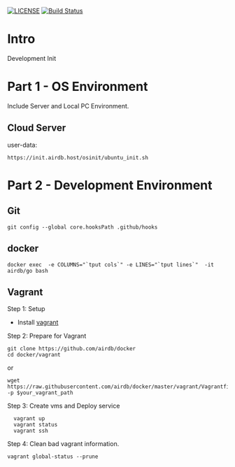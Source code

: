 [![LICENSE](https://img.shields.io/badge/license-airdb.host-blue.svg)](https://github.com/airdb)
[![Build Status](https://travis-ci.org/airdb/docker.svg?branch=master)](https://travis-ci.org/airdb/docker)

# Intro 
Development Init


# Part 1 - OS Environment 
Include Server and Local PC Environment.

## Cloud Server

user-data:
```
https://init.airdb.host/osinit/ubuntu_init.sh
```



# Part 2 - Development Environment

## Git

```
git config --global core.hooksPath .github/hooks
```

## docker

```
docker exec  -e COLUMNS="`tput cols`" -e LINES="`tput lines`"  -it airdb/go bash
```

## Vagrant

Step 1: Setup
- Install [vagrant](https://www.vagrantup.com/downloads.html)

Step 2: Prepare for Vagrant
```plain
git clone https://github.com/airdb/docker
cd docker/vagrant
```
or
```plain
wget https://raw.githubusercontent.com/airdb/docker/master/vagrant/Vagrantfile -p $your_vagrant_path
```

Step 3: Create vms and Deploy service
```plain
  vagrant up
  vagrant status
  vagrant ssh
```

Step 4: Clean bad vagrant information.

`vagrant global-status --prune`

